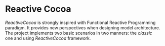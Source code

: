 # Reactive Cocoa

_ReactiveCocoa_ is strongly inspired with Functional Reactive Programming paradigm.
It provides new perspectives when designing model architecture. The project implements two basic scenarios in two manners: the _classic_ one and using _ReactiveCocoa_ framework.